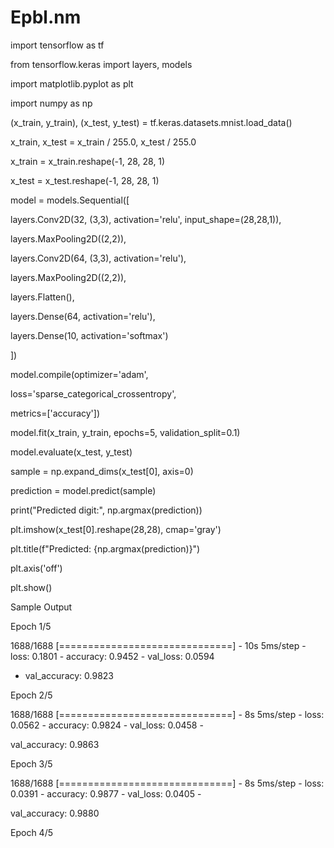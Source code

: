 # Epbl.nm
import tensorflow as tf

from tensorflow.keras import layers, models

import matplotlib.pyplot as plt

import numpy as np

(x_train, y_train), (x_test, y_test) = tf.keras.datasets.mnist.load_data()

x_train, x_test = x_train / 255.0, x_test / 255.0

x_train = x_train.reshape(-1, 28, 28, 1)

x_test = x_test.reshape(-1, 28, 28, 1)

model = models.Sequential([

 layers.Conv2D(32, (3,3), activation='relu', input_shape=(28,28,1)),

 layers.MaxPooling2D((2,2)),

 layers.Conv2D(64, (3,3), activation='relu'),

 layers.MaxPooling2D((2,2)),

 layers.Flatten(),

 layers.Dense(64, activation='relu'),

 layers.Dense(10, activation='softmax')

])

model.compile(optimizer='adam',

 loss='sparse_categorical_crossentropy',

 metrics=['accuracy'])

model.fit(x_train, y_train, epochs=5, validation_split=0.1)

model.evaluate(x_test, y_test)

sample = np.expand_dims(x_test[0], axis=0)

prediction = model.predict(sample)

print("Predicted digit:", np.argmax(prediction))

plt.imshow(x_test[0].reshape(28,28), cmap='gray')

plt.title(f"Predicted: {np.argmax(prediction)}")

plt.axis('off')

plt.show()

Sample Output

Epoch 1/5

1688/1688 [==============================] - 10s 5ms/step - loss: 0.1801 - accuracy: 0.9452 - val_loss: 0.0594

- val_accuracy: 0.9823

Epoch 2/5

1688/1688 [==============================] - 8s 5ms/step - loss: 0.0562 - accuracy: 0.9824 - val_loss: 0.0458 -

val_accuracy: 0.9863

Epoch 3/5

1688/1688 [==============================] - 8s 5ms/step - loss: 0.0391 - accuracy: 0.9877 - val_loss: 0.0405 -

val_accuracy: 0.9880

Epoch 4/5

